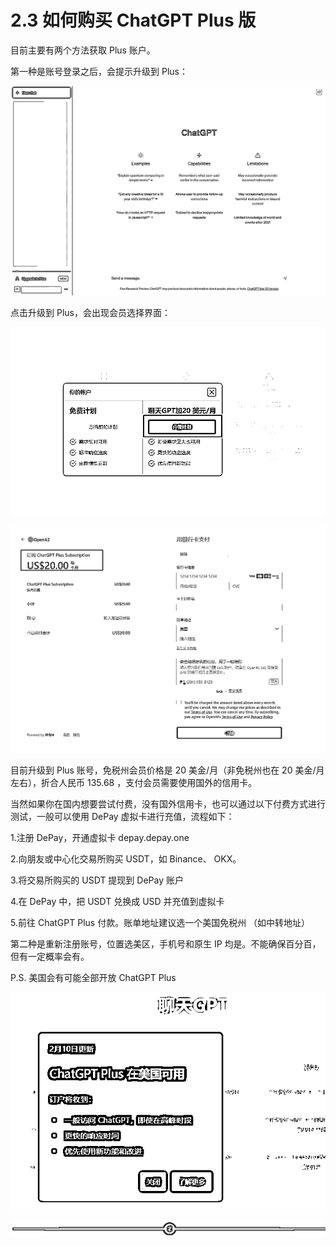 # 2.3 如何购买 ChatGPT Plus 版

目前主要有两个方法获取 Plus 账户。

第一种是账号登录之后，会提示升级到 Plus：

![](img/7e742f96aba26cda22a49f8f808ca2ab.png)

点击升级到 Plus，会出现会员选择界面：

![](img/4372cf37064fef144545277ec45d5a45.png)

![](img/5d17db52d038e7485b2cc4b2e787857c.png)

目前升级到 Plus 账号，免税州会员价格是 20 美金/月（非免税州也在 20 美金/月左右），折合人民币 135.68 ，支付会员需要使用国外的信用卡。

当然如果你在国内想要尝试付费，没有国外信用卡，也可以通过以下付费方式进行测试，一般可以使用 DePay 虚拟卡进行充值，流程如下：

1.注册 DePay，开通虚拟卡 depay.depay.one

2.向朋友或中心化交易所购买 USDT，如 Binance、 OKX。

3.将交易所购买的 USDT 提现到 DePay 账户

4.在 DePay 中，把 USDT 兑换成 USD 并充值到虚拟卡

5.前往 ChatGPT Plus 付款。账单地址建议选一个美国免税州 （如中转地址）

第二种是重新注册账号，位置选美区，手机号和原生 IP 均是。不能确保百分百，但有一定概率会有。

P.S. 美国会有可能全部开放 ChatGPT Plus

![](img/4d869c5a9f3fba68ab21de82c68d8be7.png)

![](img/6ee508850b27e2c7d179da2f3eea659e.png)